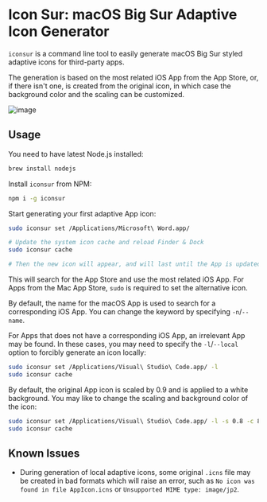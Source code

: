 # Icon Sur: macOS Big Sur Adaptive Icon Generator

`iconsur` is a command line tool to easily generate macOS Big Sur styled adaptive icons for third-party apps.

The generation is based on the most related iOS App from the App Store, or, if there isn't one, is created from the original icon, in which case the background color and the scaling can be customized.

![image](https://user-images.githubusercontent.com/5051300/85924963-3b889c00-b8c8-11ea-957a-bf10f5efa068.png)

## Usage

You need to have latest Node.js installed:

```sh
brew install nodejs
```

Install `iconsur` from NPM:

```sh
npm i -g iconsur
```

Start generating your first adaptive App icon:

```sh
sudo iconsur set /Applications/Microsoft\ Word.app/

# Update the system icon cache and reload Finder & Dock
sudo iconsur cache

# Then the new icon will appear, and will last until the App is updated next time.
```

This will search for the App Store and use the most related iOS App. For Apps from the Mac App Store, `sudo` is required to set the alternative icon.

By default, the name for the macOS App is used to search for a corresponding iOS App. You can change the keyword by specifying `-n`/`--name`.

For Apps that does not have a corresponding iOS App, an irrelevant App may be found. In these cases, you may need to specify the `-l`/`--local` option to forcibly generate an icon locally:

```sh
sudo iconsur set /Applications/Visual\ Studio\ Code.app/ -l
sudo iconsur cache
```

By default, the original App icon is scaled by 0.9 and is applied to a white background. You may like to change the scaling and background color of the icon:

```sh
sudo iconsur set /Applications/Visual\ Studio\ Code.app/ -l -s 0.8 -c 87cdf0
sudo iconsur cache
```

## Known Issues

- During generation of local adaptive icons, some original `.icns` file may be created in bad formats which will raise an error, such as `No icon was found in file AppIcon.icns` or `Unsupported MIME type: image/jp2`.
